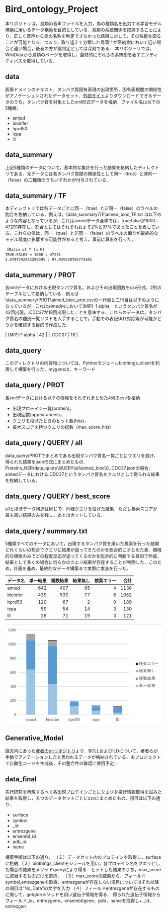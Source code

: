 # Bird_ontology_Project
本リポジトリは，鳥類の音声ファイルを入力，鳥の種類名を出力する学習モデル構築に用いるデータ構築を目的としている．鳥類の系統関係を把握することにより，正しく音声から鳥の名称を判定できなかった結果に対して，その性能を図ることが可能となる．つまり，取り違えて分類した鳥同士が系統樹において近い場合と遠い場合，後者の方が誤判定としては深刻である．
本リポジトリでは，WikiDataから鳥類のページを取得し，最終的にそれらの系統樹を表すエンティティパスを取得している．

## data
医療ドメインのテキスト，タンパク質固有表現の出現箇所，固有表現間の関係性がアノテーションされたデータセット．[外部サイト](http://corpora.informatik.hu-berlin.de/)よりダウンロードできるデータのうち，タンパク質を対象としたxml形式データを格納．ファイル名は以下の5種類．


+ amied
+ bioinfer
+ hprd50
+ iepa
+ lll 


## data_summary 
上記5種類のデータについて，基本的な集計を行った結果を格納したディレクトリである．元データには各タンパク質間の関係性として同一（true）と非同一（false）の二種類のうちいずれかが付与されている．
	
## data_summary / TF
本ディレクトリでは各データごとに同一（true）と非同一（false）のラベルの割合を格納している．例えば，\data_summary\TF\aimed_bioc_TF.txt は以下のような内容となっているが，これはaimedデータ全体では，true:falseが1000 : 47291存在し，割合としてはそれぞれおよそ2%と97%であったことを表している．これらの値は，同一（true）と非同一（false）のラベルの偏りが最終的なモデル精度に影響する可能性があると考え，事前に算出を行った．
	
```
【Ratio of T to F】
TRUE:FALES = 1000 : 47291
2.070779234225839% : 97.92922076577416%
```



## data_summary / PROT
各xmlデータにおける出現タンパク質名，およびその出現回数をcsv形式，2列のテーブルとして格納している．例えば\data_summary\PROT\aimed_bioc_prot.csvの一行目と二行目は以下のようになっているが，これはaimed内において(MIP)-1 alpha　というタンパク質名が42回出現，.CDC37が18回出現したことを意味する．これらのデータは，タンパク質名の種別一覧リストを入手することで，手動での表記ゆれ対応等が可能かどうかを確認する目的で作成した．

| (MIP)-1 alpha      | 42      | 
| .CDC37      | 18       |


## data_query
このディレクトリの内容物については，Pythonモジュールbiothings_clientを利用して構築を行った．mygeneは，キーワード
## data_query / PROT
各xmlデータにおける以下の情報をそれぞれまとめた4列のcsvを格納．

+ 出現プロテイン一覧(protein)，
+ 出現回数(appearances)，
+ クエリを投げたときのヒット数(hits)，
+ 最大スコアを持つクエリの総数（max_score_hits）

##  data_query / QUERY / all
data_query/PROTでまとめてある出現タンパク質名一覧ごとにクエリを投げ，得られた結果をjson形式にまとめたもの．Proteins_NER\data_query\QUERY\all\aimed_bioc\0_.CDC37.jsonの場合，aimedデータにおける.CDC37というタンパク質名をクエリとして得られる結果を格納している．

## data_query / QUERY / best_score
allとほぼデータ構造は同じで，同様クエリを投げた結果．ただし検索スコアが最も高い結果のみを残し，あとはカットしている．

## data_query / summary.txt

5種類すべてのデータにおいて，出現するタンパク質を用いた検索を行った結果どれくらいの割合でクエリに結果が返ってきたのかを総合的にまとめた表．機械的な検索のみでどの程度反応が返ってくるのかを総合的に判断する目的で作成．結果として多くの場合に何らかのクエリ結果が存在することが判明した．このため，計画を進め，最終的なデータ構築まで実際に実装を行った．


| データ名 | 単一結果 | 複数結果 | 結果無し | 検索エラー | 合計 | 
| -------- | -------: | -------: | -------: | ---------: | ---: | 
| amied    | 642      | 407      | 85       | 4          | 1138 | 
| bioinfer | 439      | 530      | 77       | 6          | 1052 | 
| hprd50   | 120      | 67       | 2        | 0          | 189  | 
| iepa     | 59       | 54       | 14       | 3          | 130  | 
| lll      | 28       | 71       | 19       | 3          | 121  | 

![可視化グラフ](https://github.com/TRMT-Yuka/Protein_Named_Entity_Recognition_Project/blob/main/README_img/bar_graph_1.png)


## Generative_Model
論文内にあった[著者のgitリポジトリ](https://github.com/duttaprat/PPI_Generative)より．BCLLおよびILDについて，著者らが手動でアノテーションしたと思われるデータが格納されている．本プロジェクトで自動化コードを生成後，その整合性の確認に使用予定．

## data_final
先行研究を再現するべく各出現プロテインごとにクエリを投げ情報取得を試みた結果を取得し，五つのデータセットごとにcsvにまとめたもの．項目は以下の通り．

+ surface　
+ symbol
+ _id
+ entrezgene
+ ensembl_id
+ pdb_id
+ name
	
構築手順は以下の通り．
（１）データセット内のプロテインを取得し，surfaceに格納
（２）biothings_clientモジュールを用い，各プロテイン名をクエリとした場合の結果をメソッドqueryにより得る．ヒットした結果のうち，max_scoreに該当するものだけを選択．
（３）max_scoreの結果から，フィールドsymbol,entrezgeneを取得．entrezgeneが存在しない項目についてはそれ以降の項目は”No_Data”の文字を入力
（４）フィールドentrezgeneが存在するものに関して，getgineメソッドを用い遺伝子情報を得る．
得られた遺伝子情報からフィールド_id，entrezgene，ensembl/gene，pdb，nameを取得し+ _id，entrezgen

